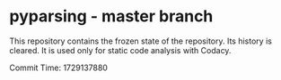 # pyparsing - master branch

This repository contains the frozen state of the repository.
Its history is cleared. It is used only for static code
analysis with Codacy.

Commit Time: 1729137880